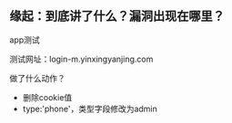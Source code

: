## 缘起：到底讲了什么？漏洞出现在哪里？

app测试

测试网址：login-m.yinxingyanjing.com

做了什么动作？

- 删除cookie值
- type:'phone'，类型字段修改为admin